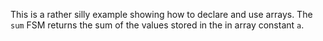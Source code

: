This is a rather silly example showing how to declare and use arrays.
The `sum` FSM returns the sum of the values stored in the in array constant `a`.
